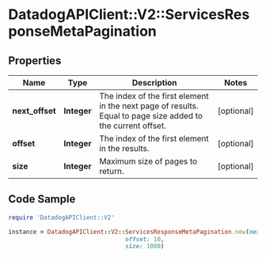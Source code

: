 # DatadogAPIClient::V2::ServicesResponseMetaPagination

## Properties

Name | Type | Description | Notes
------------ | ------------- | ------------- | -------------
**next_offset** | **Integer** | The index of the first element in the next page of results. Equal to page size added to the current offset. | [optional] 
**offset** | **Integer** | The index of the first element in the results. | [optional] 
**size** | **Integer** | Maximum size of pages to return. | [optional] 

## Code Sample

```ruby
require 'DatadogAPIClient::V2'

instance = DatadogAPIClient::V2::ServicesResponseMetaPagination.new(next_offset: 1000,
                                 offset: 10,
                                 size: 1000)
```


